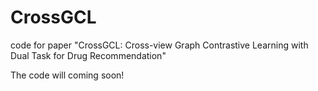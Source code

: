 # CrossGCL
code for paper "CrossGCL: Cross-view Graph Contrastive Learning with Dual Task for Drug Recommendation"

The code will coming soon!
